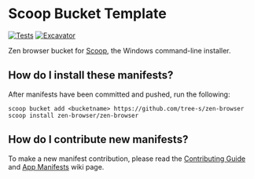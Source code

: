 # Scoop Bucket Template

[![Tests](https://github.com/tree-s/zen-browser/actions/workflows/ci.yml/badge.svg)](https://github.com/tree-s/zen-browser/actions/workflows/ci.yml) [![Excavator](https://github.com/tree-s/zen-browser/actions/workflows/excavator.yml/badge.svg)](https://github.com/<username>/<bucketname>/actions/workflows/excavator.yml)

Zen browser bucket for [Scoop](https://scoop.sh), the Windows command-line installer.

## How do I install these manifests?

After manifests have been committed and pushed, run the following:

```pwsh
scoop bucket add <bucketname> https://github.com/tree-s/zen-browser
scoop install zen-browser/zen-browser
```

## How do I contribute new manifests?

To make a new manifest contribution, please read the [Contributing
Guide](https://github.com/ScoopInstaller/.github/blob/main/.github/CONTRIBUTING.md)
and [App Manifests](https://github.com/ScoopInstaller/Scoop/wiki/App-Manifests)
wiki page.
